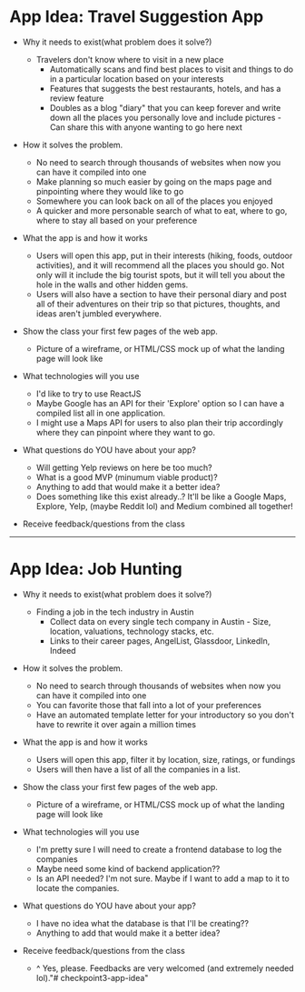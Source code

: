 # App Idea: Travel Suggestion App

* Why it needs to exist(what problem does it solve?)

    * Travelers don't know where to visit in a new place
        * Automatically scans and find best places to visit and things to do in a particular location based on your interests
        * Features that suggests the best restaurants, hotels, and has a review feature
        * Doubles as a blog "diary" that you can keep forever and write down all the places you personally love and include pictures - Can share this with anyone wanting to go here next

* How it solves the problem.

    * No need to search through thousands of websites when now you can have it compiled into one
    * Make planning so much easier by going on the maps page and pinpointing where they would like to go
    * Somewhere you can look back on all of the places you enjoyed
    * A quicker and more personable search of what to eat, where to go, where to stay all based on your preference

* What the app is and how it works

    * Users will open this app, put in their interests (hiking, foods, outdoor activities), and it will recommend all the places you should go. Not only will it include the big tourist spots, but it will tell you about the hole in the walls and other hidden gems.
    * Users will also have a section to have their personal diary and post all of their adventures on their trip so that pictures, thoughts, and ideas aren't jumbled everywhere.

* Show the class your first few pages of the web app.

    * Picture of a wireframe, or HTML/CSS mock up of what the landing page will look like

* What technologies will you use

    * I'd like to try to use ReactJS
    * Maybe Google has an API for their 'Explore' option so I can have a compiled list all in one application.
    * I might use a Maps API for users to also plan their trip accordingly where they can pinpoint where they want to go.

* What questions do YOU have about your app?

    * Will getting Yelp reviews on here be too much?
    * What is a good MVP (minumum viable product)? 
    * Anything to add that would make it a better idea?
    * Does something like this exist already..? It'll be like a Google Maps, Explore, Yelp, (maybe Reddit lol) and Medium combined all together!

* Receive feedback/questions from the class


<hr>


# App Idea: Job Hunting

* Why it needs to exist(what problem does it solve?)

    * Finding a job in the tech industry in Austin
        * Collect data on every single tech company in Austin - Size, location, valuations, technology stacks, etc.
        * Links to their career pages, AngelList, Glassdoor, LinkedIn, Indeed

* How it solves the problem.

    * No need to search through thousands of websites when now you can have it compiled into one
    * You can favorite those that fall into a lot of your preferences
    * Have an automated template letter for your introductory so you don't have to rewrite it over again a million times

* What the app is and how it works

    * Users will open this app, filter it by location, size, ratings, or fundings
    * Users will then have a list of all the companies in a list.

* Show the class your first few pages of the web app.

    * Picture of a wireframe, or HTML/CSS mock up of what the landing page will look like

* What technologies will you use

    * I'm pretty sure I will need to create a frontend database to log the companies
    * Maybe need some kind of backend application??
    * Is an API needed? I'm not sure. Maybe if I want to add a map to it to locate the companies.

* What questions do YOU have about your app?

    * I have no idea what the database is that I'll be creating??
    * Anything to add that would make it a better idea?

* Receive feedback/questions from the class

    * ^ Yes, please. Feedbacks are very welcomed (and extremely needed lol)."# checkpoint3-app-idea" 
